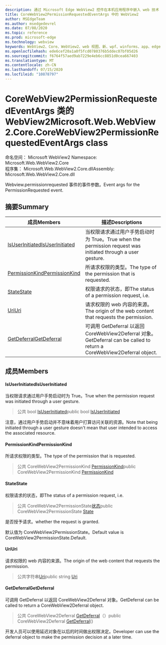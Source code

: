 ```yaml
---
description: 通过 Microsoft Edge WebView2 控件在本机应用程序中嵌入 web 技术（HTML、CSS 和 JavaScript）
title: CoreWebView2PermissionRequestedEventArgs 中的 WebView2
author: MSEdgeTeam
ms.author: msedgedevrel
ms.date: 07/08/2020
ms.topic: reference
ms.prod: microsoft-edge
ms.technology: webview
keywords: WebView2、Core、WebView2、web 视图、新、wpf、winforms、app、edge、CoreWebView2、CoreWebView2Controller、浏览器控件、边缘 html、、浏览器控件、边缘 html、WebView2
ms.openlocfilehash: ede6cef20a1a0f5fcd0780376b5ddec07bf05d26
ms.sourcegitcommit: f6764f57aed9ab7229e4eb6cc8851d0cea667403
ms.translationtype: MT
ms.contentlocale: zh-CN
ms.lasthandoff: 07/15/2020
ms.locfileid: "10878797"
---
```

# <span data-ttu-id="42367-104">CoreWebView2PermissionRequestedEventArgs 类的 WebView2</span><span class="sxs-lookup"><span data-stu-id="42367-104">Microsoft.Web.WebView2.Core.CoreWebView2PermissionRequestedEventArgs class</span></span> 

<span data-ttu-id="42367-105">命名空间： Microsoft WebView2 </span><span class="sxs-lookup"><span data-stu-id="42367-105">Namespace: Microsoft.Web.WebView2.Core</span></span>\
<span data-ttu-id="42367-106">程序集： Microsoft.Web.WebView2.Core.dll</span><span class="sxs-lookup"><span data-stu-id="42367-106">Assembly: Microsoft.Web.WebView2.Core.dll</span></span>

<span data-ttu-id="42367-107">Webview.permissionrequested 事件的事件参数。</span><span class="sxs-lookup"><span data-stu-id="42367-107">Event args for the PermissionRequested event.</span></span>

## <span data-ttu-id="42367-108">摘要</span><span class="sxs-lookup"><span data-stu-id="42367-108">Summary</span></span>

 <span data-ttu-id="42367-109">成员</span><span class="sxs-lookup"><span data-stu-id="42367-109">Members</span></span>                        | <span data-ttu-id="42367-110">描述</span><span class="sxs-lookup"><span data-stu-id="42367-110">Descriptions</span></span>
--------------------------------|---------------------------------------------
[<span data-ttu-id="42367-111">IsUserInitiated</span><span class="sxs-lookup"><span data-stu-id="42367-111">IsUserInitiated</span></span>](#isuserinitiated) | <span data-ttu-id="42367-112">当权限请求通过用户手势启动时为 True。</span><span class="sxs-lookup"><span data-stu-id="42367-112">True when the permission request was initiated through a user gesture.</span></span>
[<span data-ttu-id="42367-113">PermissionKind</span><span class="sxs-lookup"><span data-stu-id="42367-113">PermissionKind</span></span>](#permissionkind) | <span data-ttu-id="42367-114">所请求权限的类型。</span><span class="sxs-lookup"><span data-stu-id="42367-114">The type of the permission that is requested.</span></span>
[<span data-ttu-id="42367-115">State</span><span class="sxs-lookup"><span data-stu-id="42367-115">State</span></span>](#state) | <span data-ttu-id="42367-116">权限请求的状态，即</span><span class="sxs-lookup"><span data-stu-id="42367-116">The status of a permission request, i.e.</span></span>
[<span data-ttu-id="42367-117">Uri</span><span class="sxs-lookup"><span data-stu-id="42367-117">Uri</span></span>](#uri) | <span data-ttu-id="42367-118">请求权限的 web 内容的来源。</span><span class="sxs-lookup"><span data-stu-id="42367-118">The origin of the web content that requests the permission.</span></span>
[<span data-ttu-id="42367-119">GetDeferral</span><span class="sxs-lookup"><span data-stu-id="42367-119">GetDeferral</span></span>](#getdeferral) | <span data-ttu-id="42367-120">可调用 GetDeferral 以返回 CoreWebView2Deferral 对象。</span><span class="sxs-lookup"><span data-stu-id="42367-120">GetDeferral can be called to return a CoreWebView2Deferral object.</span></span>

## <span data-ttu-id="42367-121">成员</span><span class="sxs-lookup"><span data-stu-id="42367-121">Members</span></span>

#### <span data-ttu-id="42367-122">IsUserInitiated</span><span class="sxs-lookup"><span data-stu-id="42367-122">IsUserInitiated</span></span> 

<span data-ttu-id="42367-123">当权限请求通过用户手势启动时为 True。</span><span class="sxs-lookup"><span data-stu-id="42367-123">True when the permission request was initiated through a user gesture.</span></span>

> <span data-ttu-id="42367-124">公共 bool [IsUserInitiated](#isuserinitiated)</span><span class="sxs-lookup"><span data-stu-id="42367-124">public bool [IsUserInitiated](#isuserinitiated)</span></span>

<span data-ttu-id="42367-125">注意，通过用户手势启动并不意味着用户打算访问关联的资源。</span><span class="sxs-lookup"><span data-stu-id="42367-125">Note that being initiated through a user gesture doesn't mean that user intended to access the associated resource.</span></span>

#### <span data-ttu-id="42367-126">PermissionKind</span><span class="sxs-lookup"><span data-stu-id="42367-126">PermissionKind</span></span> 

<span data-ttu-id="42367-127">所请求权限的类型。</span><span class="sxs-lookup"><span data-stu-id="42367-127">The type of the permission that is requested.</span></span>

> <span data-ttu-id="42367-128">公共 CoreWebView2PermissionKind [PermissionKind](#permissionkind)</span><span class="sxs-lookup"><span data-stu-id="42367-128">public CoreWebView2PermissionKind [PermissionKind](#permissionkind)</span></span>

#### <span data-ttu-id="42367-129">State</span><span class="sxs-lookup"><span data-stu-id="42367-129">State</span></span> 

<span data-ttu-id="42367-130">权限请求的状态，即</span><span class="sxs-lookup"><span data-stu-id="42367-130">The status of a permission request, i.e.</span></span>

> <span data-ttu-id="42367-131">公共 CoreWebView2PermissionState[状态](#state)</span><span class="sxs-lookup"><span data-stu-id="42367-131">public CoreWebView2PermissionState [State](#state)</span></span>

<span data-ttu-id="42367-132">是否授予请求。</span><span class="sxs-lookup"><span data-stu-id="42367-132">whether the request is granted.</span></span>

<span data-ttu-id="42367-133">默认值为 CoreWebView2PermissionState。</span><span class="sxs-lookup"><span data-stu-id="42367-133">Default value is CoreWebView2PermissionState.Default.</span></span>

#### <span data-ttu-id="42367-134">Uri</span><span class="sxs-lookup"><span data-stu-id="42367-134">Uri</span></span> 

<span data-ttu-id="42367-135">请求权限的 web 内容的来源。</span><span class="sxs-lookup"><span data-stu-id="42367-135">The origin of the web content that requests the permission.</span></span>

> <span data-ttu-id="42367-136">公共字符串[Uri](#uri)</span><span class="sxs-lookup"><span data-stu-id="42367-136">public string [Uri](#uri)</span></span>

#### <span data-ttu-id="42367-137">GetDeferral</span><span class="sxs-lookup"><span data-stu-id="42367-137">GetDeferral</span></span> 

<span data-ttu-id="42367-138">可调用 GetDeferral 以返回 CoreWebView2Deferral 对象。</span><span class="sxs-lookup"><span data-stu-id="42367-138">GetDeferral can be called to return a CoreWebView2Deferral object.</span></span>

> <span data-ttu-id="42367-139">公共 CoreWebView2Deferral [GetDeferral](#getdeferral)（）</span><span class="sxs-lookup"><span data-stu-id="42367-139">public CoreWebView2Deferral [GetDeferral](#getdeferral)()</span></span>

<span data-ttu-id="42367-140">开发人员可以使用延迟对象在以后的时间做出权限决定。</span><span class="sxs-lookup"><span data-stu-id="42367-140">Developer can use the deferral object to make the permission decision at a later time.</span></span>

